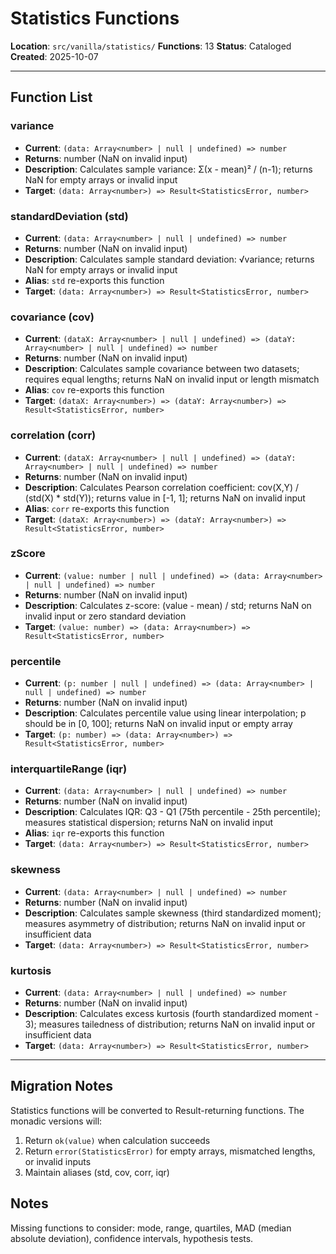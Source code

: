 # Statistics Functions

**Location**: `src/vanilla/statistics/`
**Functions**: 13
**Status**: Cataloged
**Created**: 2025-10-07

---

## Function List

### variance
- **Current**: `(data: Array<number> | null | undefined) => number`
- **Returns**: number (NaN on invalid input)
- **Description**: Calculates sample variance: Σ(x - mean)² / (n-1); returns NaN for empty arrays or invalid input
- **Target**: `(data: Array<number>) => Result<StatisticsError, number>`

### standardDeviation (std)
- **Current**: `(data: Array<number> | null | undefined) => number`
- **Returns**: number (NaN on invalid input)
- **Description**: Calculates sample standard deviation: √variance; returns NaN for empty arrays or invalid input
- **Alias**: `std` re-exports this function
- **Target**: `(data: Array<number>) => Result<StatisticsError, number>`

### covariance (cov)
- **Current**: `(dataX: Array<number> | null | undefined) => (dataY: Array<number> | null | undefined) => number`
- **Returns**: number (NaN on invalid input)
- **Description**: Calculates sample covariance between two datasets; requires equal lengths; returns NaN on invalid input or length mismatch
- **Alias**: `cov` re-exports this function
- **Target**: `(dataX: Array<number>) => (dataY: Array<number>) => Result<StatisticsError, number>`

### correlation (corr)
- **Current**: `(dataX: Array<number> | null | undefined) => (dataY: Array<number> | null | undefined) => number`
- **Returns**: number (NaN on invalid input)
- **Description**: Calculates Pearson correlation coefficient: cov(X,Y) / (std(X) * std(Y)); returns value in [-1, 1]; returns NaN on invalid input
- **Alias**: `corr` re-exports this function
- **Target**: `(dataX: Array<number>) => (dataY: Array<number>) => Result<StatisticsError, number>`

### zScore
- **Current**: `(value: number | null | undefined) => (data: Array<number> | null | undefined) => number`
- **Returns**: number (NaN on invalid input)
- **Description**: Calculates z-score: (value - mean) / std; returns NaN on invalid input or zero standard deviation
- **Target**: `(value: number) => (data: Array<number>) => Result<StatisticsError, number>`

### percentile
- **Current**: `(p: number | null | undefined) => (data: Array<number> | null | undefined) => number`
- **Returns**: number (NaN on invalid input)
- **Description**: Calculates percentile value using linear interpolation; p should be in [0, 100]; returns NaN on invalid input or empty array
- **Target**: `(p: number) => (data: Array<number>) => Result<StatisticsError, number>`

### interquartileRange (iqr)
- **Current**: `(data: Array<number> | null | undefined) => number`
- **Returns**: number (NaN on invalid input)
- **Description**: Calculates IQR: Q3 - Q1 (75th percentile - 25th percentile); measures statistical dispersion; returns NaN on invalid input
- **Alias**: `iqr` re-exports this function
- **Target**: `(data: Array<number>) => Result<StatisticsError, number>`

### skewness
- **Current**: `(data: Array<number> | null | undefined) => number`
- **Returns**: number (NaN on invalid input)
- **Description**: Calculates sample skewness (third standardized moment); measures asymmetry of distribution; returns NaN on invalid input or insufficient data
- **Target**: `(data: Array<number>) => Result<StatisticsError, number>`

### kurtosis
- **Current**: `(data: Array<number> | null | undefined) => number`
- **Returns**: number (NaN on invalid input)
- **Description**: Calculates excess kurtosis (fourth standardized moment - 3); measures tailedness of distribution; returns NaN on invalid input or insufficient data
- **Target**: `(data: Array<number>) => Result<StatisticsError, number>`

---

## Migration Notes

Statistics functions will be converted to Result-returning functions. The monadic versions will:

1. Return `ok(value)` when calculation succeeds
2. Return `error(StatisticsError)` for empty arrays, mismatched lengths, or invalid inputs
3. Maintain aliases (std, cov, corr, iqr)

## Notes

Missing functions to consider: mode, range, quartiles, MAD (median absolute deviation), confidence intervals, hypothesis tests.
